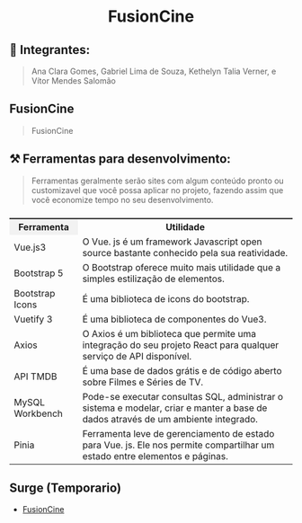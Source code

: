 <p align="center">
  <h1 align="center">FusionCine</h1>
</p>

## 👤 Integrantes: 
>Ana Clara Gomes, Gabriel Lima de Souza, Kethelyn Talia Verner, e Vítor Mendes Salomão
## FusionCine
> FusionCine

## ⚒️ Ferramentas para desenvolvimento:
> Ferramentas geralmente serão sites com algum conteúdo pronto ou customizavel que você possa aplicar no projeto, fazendo assim que você economize tempo no seu desenvolvimento.
<table style="display: flex;">
  <tr>
    <th style="background-color: #f2f2f2;">Ferramenta</th>
    <th>Utilidade</th>
  </tr>
  <tr>
    <td>Vue.js3</td>
    <td>O Vue. js é um framework Javascript open source bastante conhecido pela sua reatividade.</td>
  </tr>
  <tr>
    <td>Bootstrap 5</td>
    <td>O Bootstrap oferece muito mais utilidade que a simples estilização de elementos.</td>
  </tr>
    <tr>
    <td>Bootstrap Icons</td>
    <td>É uma biblioteca de icons do bootstrap.</td>
  </tr>
  <tr>
    <td>Vuetify 3</td>
    <td>É uma biblioteca de componentes do Vue3.</td>
  </tr>
  <tr>
    <td>Axios</td>
    <td>O Axios é um biblioteca que permite uma integração do seu projeto React para qualquer serviço de API disponível.</td>
  </tr>
  <tr>
    <td>API TMDB</td>
    <td>É uma base de dados grátis e de código aberto sobre Filmes e Séries de TV.  </td>
  </tr>
  <tr>
    <td>MySQL Workbench</td>
    <td>Pode-se executar consultas SQL, administrar o sistema e modelar, criar e manter a base de dados através de um ambiente integrado.</td>
  </tr>  <tr>
    <td>Pinia</td>
    <td>Ferramenta leve de gerenciamento de estado para Vue. js. Ele nos permite compartilhar um estado entre elementos e páginas.</td>
  </tr>
</table>

## Surge (Temporario) 

- <a href="https://Fusion0Cine-Pinia.surge.sh/" sytle="">FusionCine</a>
